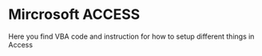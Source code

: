 # Mircrosoft ACCESS

Here you find VBA code and instruction for how to setup different things in Access